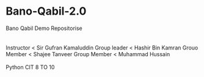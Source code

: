 # Bano-Qabil-2.0
Bano Qabil Demo Repositorise
<br>
<br>
<br>
Instructor < Sir Gufran Kamaluddin
Group leader < Hashir Bin Kamran
Grouo Member < Shajee Tanveer
Group Member < Muhammad Hussain
<br>
<br>
Python CIT 8 TO 10
